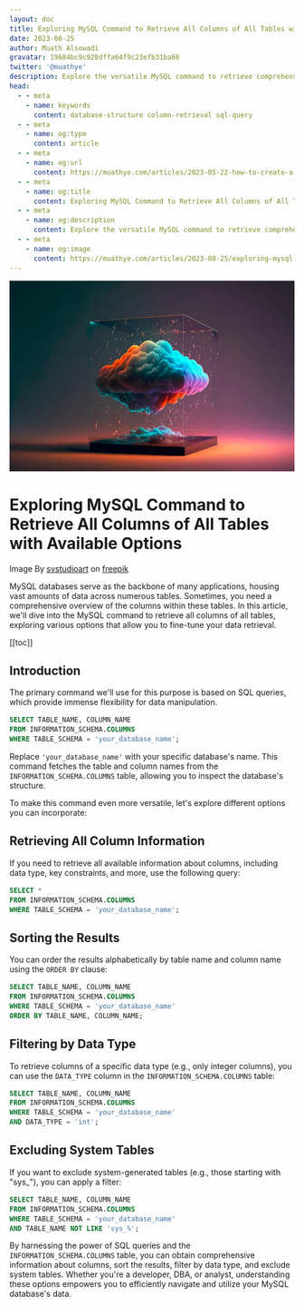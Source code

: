 ```yaml
---
layout: doc
title: Exploring MySQL Command to Retrieve All Columns of All Tables with Available Options
date: 2023-08-25
author: Muath Alsowadi
gravatar: 19684bc9c928dffa64f9c23efb31ba86
twitter: '@muathye'
description: Explore the versatile MySQL command to retrieve comprehensive column information from all tables in your database, with options to sort, filter by data type, and exclude system tables.
head:
  - - meta
    - name: keywords
      content: database-structure column-retrieval sql-query
  - - meta
    - name: og:type
      content: article
  - - meta
    - name: og:url
      content: https://muathye.com/articles/2023-05-22-how-to-create-a-command-line-password-generator-with-nodejs
  - - meta
    - name: og:title
      content: Exploring MySQL Command to Retrieve All Columns of All Tables with Available Options
  - - meta
    - name: og:description
      content: Explore the versatile MySQL command to retrieve comprehensive column information from all tables in your database, with options to sort, filter by data type, and exclude system tables.
  - - meta
    - name: og:image
      content: https://muathye.com/articles/2023-08-25/exploring-mysql-command-to-retrieve-all-columns-of-all-tables-with-available-options.webp
---
```


![An image](/articles/2023-08-25/exploring-mysql-command-to-retrieve-all-columns-of-all-tables-with-available-options.webp)

# Exploring MySQL Command to Retrieve All Columns of All Tables with Available Options

Image By [svstudioart](https://www.freepik.com/author/svstudioart) on [freepik](https://www.freepik.com/free-ai-image/creative-cloud-concept-glass-cube-cloudscape-digital-metaverse-infrastructure_40583133.htm#fromView=search&term=database&page=1&position=49)

MySQL databases serve as the backbone of many applications, housing vast amounts of data across numerous tables. Sometimes, you need a comprehensive overview of the columns within these tables. In this article, we'll dive into the MySQL command to retrieve all columns of all tables, exploring various options that allow you to fine-tune your data retrieval.

[[toc]]

## Introduction

The primary command we'll use for this purpose is based on SQL queries, which provide immense flexibility for data manipulation.

```sql
SELECT TABLE_NAME, COLUMN_NAME
FROM INFORMATION_SCHEMA.COLUMNS
WHERE TABLE_SCHEMA = 'your_database_name';
```

Replace `'your_database_name'` with your specific database's name. This command fetches the table and column names from the `INFORMATION_SCHEMA.COLUMNS` table, allowing you to inspect the database's structure.

To make this command even more versatile, let's explore different options you can incorporate:

## Retrieving All Column Information

If you need to retrieve all available information about columns, including data type, key constraints, and more, use the following query:

```sql
SELECT *
FROM INFORMATION_SCHEMA.COLUMNS
WHERE TABLE_SCHEMA = 'your_database_name';
```

## Sorting the Results

You can order the results alphabetically by table name and column name using the `ORDER BY` clause:

```sql
SELECT TABLE_NAME, COLUMN_NAME
FROM INFORMATION_SCHEMA.COLUMNS
WHERE TABLE_SCHEMA = 'your_database_name'
ORDER BY TABLE_NAME, COLUMN_NAME;
```

## Filtering by Data Type

To retrieve columns of a specific data type (e.g., only integer columns), you can use the `DATA_TYPE` column in the `INFORMATION_SCHEMA.COLUMNS` table:

```sql
SELECT TABLE_NAME, COLUMN_NAME
FROM INFORMATION_SCHEMA.COLUMNS
WHERE TABLE_SCHEMA = 'your_database_name'
AND DATA_TYPE = 'int';
```

## Excluding System Tables

If you want to exclude system-generated tables (e.g., those starting with "sys_"), you can apply a filter:

```sql
SELECT TABLE_NAME, COLUMN_NAME
FROM INFORMATION_SCHEMA.COLUMNS
WHERE TABLE_SCHEMA = 'your_database_name'
AND TABLE_NAME NOT LIKE 'sys_%';
```

By harnessing the power of SQL queries and the `INFORMATION_SCHEMA.COLUMNS` table, you can obtain comprehensive information about columns, sort the results, filter by data type, and exclude system tables. Whether you're a developer, DBA, or analyst, understanding these options empowers you to efficiently navigate and utilize your MySQL database's data.
